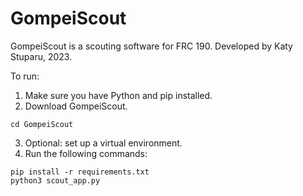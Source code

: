 # GompeiScout

GompeiScout is a scouting software for FRC 190.
Developed by Katy Stuparu, 2023.


To run:
1. Make sure you have Python and pip installed.
2. Download GompeiScout.
``` 
cd GompeiScout
```
3. Optional: set up a virtual environment.
4. Run the following commands:
```
pip install -r requirements.txt
python3 scout_app.py
```
